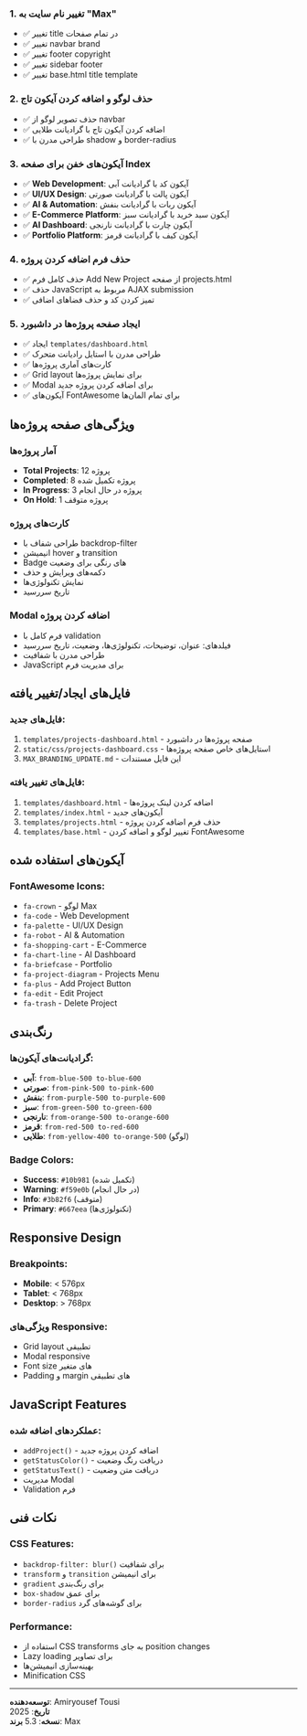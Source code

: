 
### 1. تغییر نام سایت به "Max"

- ✅ تغییر title در تمام صفحات
- ✅ تغییر navbar brand
- ✅ تغییر footer copyright
- ✅ تغییر sidebar footer
- ✅ تغییر base.html title template

### 2. حذف لوگو و اضافه کردن آیکون تاج

- ✅ حذف تصویر لوگو از navbar
- ✅ اضافه کردن آیکون تاج با گرادیانت طلایی
- ✅ طراحی مدرن با shadow و border-radius

### 3. آیکون‌های خفن برای صفحه Index

- ✅ **Web Development**: آیکون کد با گرادیانت آبی
- ✅ **UI/UX Design**: آیکون پالت با گرادیانت صورتی
- ✅ **AI & Automation**: آیکون ربات با گرادیانت بنفش
- ✅ **E-Commerce Platform**: آیکون سبد خرید با گرادیانت سبز
- ✅ **AI Dashboard**: آیکون چارت با گرادیانت نارنجی
- ✅ **Portfolio Platform**: آیکون کیف با گرادیانت قرمز

### 4. حذف فرم اضافه کردن پروژه

- ✅ حذف کامل فرم Add New Project از صفحه projects.html
- ✅ حذف JavaScript مربوط به AJAX submission
- ✅ تمیز کردن کد و حذف فضاهای اضافی

### 5. ایجاد صفحه پروژه‌ها در داشبورد

- ✅ ایجاد `templates/dashboard.html`
- ✅ طراحی مدرن با استایل رادیانت متحرک
- ✅ کارت‌های آماری پروژه‌ها
- ✅ Grid layout برای نمایش پروژه‌ها
- ✅ Modal برای اضافه کردن پروژه جدید
- ✅ آیکون‌های FontAwesome برای تمام المان‌ها

## ویژگی‌های صفحه پروژه‌ها

### آمار پروژه‌ها

- **Total Projects**: 12 پروژه
- **Completed**: 8 پروژه تکمیل شده
- **In Progress**: 3 پروژه در حال انجام
- **On Hold**: 1 پروژه متوقف

### کارت‌های پروژه

- طراحی شفاف با backdrop-filter
- انیمیشن hover و transition
- Badge های رنگی برای وضعیت
- دکمه‌های ویرایش و حذف
- نمایش تکنولوژی‌ها
- تاریخ سررسید

### Modal اضافه کردن پروژه

- فرم کامل با validation
- فیلدهای: عنوان، توضیحات، تکنولوژی‌ها، وضعیت، تاریخ سررسید
- طراحی مدرن با شفافیت
- JavaScript برای مدیریت فرم

## فایل‌های ایجاد/تغییر یافته

### فایل‌های جدید:

1. `templates/projects-dashboard.html` - صفحه پروژه‌ها در داشبورد
2. `static/css/projects-dashboard.css` - استایل‌های خاص صفحه پروژه‌ها
3. `MAX_BRANDING_UPDATE.md` - این فایل مستندات

### فایل‌های تغییر یافته:

1. `templates/dashboard.html` - اضافه کردن لینک پروژه‌ها
2. `templates/index.html` - آیکون‌های جدید
3. `templates/projects.html` - حذف فرم اضافه کردن پروژه
4. `templates/base.html` - تغییر لوگو و اضافه کردن FontAwesome

## آیکون‌های استفاده شده

### FontAwesome Icons:

- `fa-crown` - لوگو Max
- `fa-code` - Web Development
- `fa-palette` - UI/UX Design
- `fa-robot` - AI & Automation
- `fa-shopping-cart` - E-Commerce
- `fa-chart-line` - AI Dashboard
- `fa-briefcase` - Portfolio
- `fa-project-diagram` - Projects Menu
- `fa-plus` - Add Project Button
- `fa-edit` - Edit Project
- `fa-trash` - Delete Project

## رنگ‌بندی

### گرادیانت‌های آیکون‌ها:

- **آبی**: `from-blue-500 to-blue-600`
- **صورتی**: `from-pink-500 to-pink-600`
- **بنفش**: `from-purple-500 to-purple-600`
- **سبز**: `from-green-500 to-green-600`
- **نارنجی**: `from-orange-500 to-orange-600`
- **قرمز**: `from-red-500 to-red-600`
- **طلایی**: `from-yellow-400 to-orange-500` (لوگو)

### Badge Colors:

- **Success**: `#10b981` (تکمیل شده)
- **Warning**: `#f59e0b` (در حال انجام)
- **Info**: `#3b82f6` (متوقف)
- **Primary**: `#667eea` (تکنولوژی‌ها)

## Responsive Design

### Breakpoints:

- **Mobile**: < 576px
- **Tablet**: < 768px
- **Desktop**: > 768px

### ویژگی‌های Responsive:

- Grid layout تطبیقی
- Modal responsive
- Font size های متغیر
- Padding و margin های تطبیقی

## JavaScript Features

### عملکردهای اضافه شده:

- `addProject()` - اضافه کردن پروژه جدید
- `getStatusColor()` - دریافت رنگ وضعیت
- `getStatusText()` - دریافت متن وضعیت
- مدیریت Modal
- Validation فرم

## نکات فنی

### CSS Features:

- `backdrop-filter: blur()` برای شفافیت
- `transform` و `transition` برای انیمیشن
- `gradient` برای رنگ‌بندی
- `box-shadow` برای عمق
- `border-radius` برای گوشه‌های گرد

### Performance:

- استفاده از CSS transforms به جای position changes
- Lazy loading برای تصاویر
- بهینه‌سازی انیمیشن‌ها
- Minification CSS

---

**توسعه‌دهنده**: Amiryousef Tousi  
**تاریخ**: 2025  
**نسخه**: 5.3
**برند**: Max
